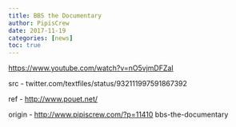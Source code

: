 ```yaml
---
title: BBS the Documentary
author: PipisCrew
date: 2017-11-19
categories: [news]
toc: true
---
```


https://www.youtube.com/watch?v=nO5vjmDFZaI

src - twitter.com/textfiles/status/932111997591867392

ref - http://www.pouet.net/

origin - http://www.pipiscrew.com/?p=11410 bbs-the-documentary